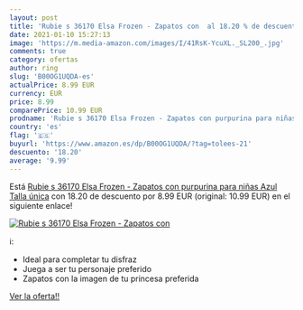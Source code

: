 ```yaml
---
layout: post
title: 'Rubie s 36170 Elsa Frozen - Zapatos con  al 18.20 % de descuento'
date: 2021-01-10 15:27:13
image: 'https://m.media-amazon.com/images/I/41RsK-YcuXL._SL200_.jpg'
comments: true
category: ofertas
author: ring
slug: 'B00OG1UQDA-es'
actualPrice: 8.99 EUR
currency: EUR
price: 8.99
comparePrice: 10.99 EUR
prodname: 'Rubie s 36170 Elsa Frozen - Zapatos con purpurina para niñas  Azul  Talla única'
country: 'es'
flag: '🇪🇸'
buyurl: 'https://www.amazon.es/dp/B00OG1UQDA/?tag=tolees-21'
descuento: '18.20'
average: '9.99'
---
```


Está [Rubie s 36170 Elsa Frozen - Zapatos con purpurina para niñas  Azul  Talla única](https://www.amazon.es/dp/B00OG1UQDA/?tag=tolees-21) con 18.20 de descuento por 8.99 EUR (original: 10.99 EUR) en el siguiente enlace!

[![Rubie s 36170 Elsa Frozen - Zapatos con ](https://m.media-amazon.com/images/I/41RsK-YcuXL._SL200_.jpg)](https://www.amazon.es/dp/B00OG1UQDA/?tag=tolees-21)

ℹ️:

- Ideal para completar tu disfraz
- Juega a ser tu personaje preferido
- Zapatos con la imagen de tu princesa preferida

[Ver la oferta!!](https://www.amazon.es/dp/B00OG1UQDA/?tag=tolees-21)
